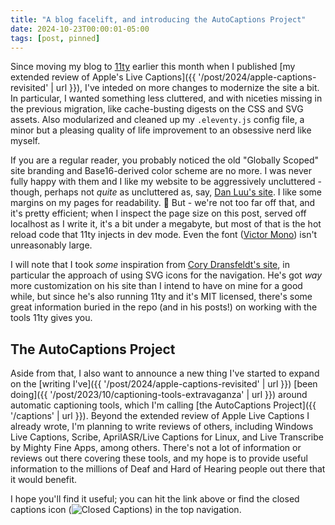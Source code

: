 ```yaml
---
title: "A blog facelift, and introducing the AutoCaptions Project"
date: 2024-10-23T00:00:01-05:00
tags: [post, pinned]
---
```


Since moving my blog to [11ty](https://11ty.dev) earlier this month when I published [my extended review of Apple's Live Captions]({{ '/post/2024/apple-captions-revisited' | url }}), I've inteded on more changes to modernize the site a bit<!-- more -->. In particular, I wanted something less cluttered, and with niceties missing in the previous migration, like cache-busting digests on the CSS and SVG assets. Also modularized and cleaned up my `.eleventy.js` config file, a minor but a pleasing quality of life improvement to an obsessive nerd like myself.

If you are a regular reader, you probably noticed the old "Globally Scoped" site branding and Base16-derived color scheme are no more. I was never fully happy with them and I like my website to be aggressively uncluttered - though, perhaps not _quite_ as uncluttered as, say, [Dan Luu's site](https://danluu.com). I like some margins on my pages for readability. 🙂 But - we're not too far off that, and it's pretty efficient; when I inspect the page size on this post, served off localhost as I write it, it's a bit under a megabyte, but most of that is the hot reload code that 11ty injects in dev mode. Even the font ([Victor Mono](https://rubjo.github.io/victor-mono/)) isn't unreasonably large.

I will note that I took _some_ inspiration from [Cory Dransfeldt's site](https://coryd.dev), in particular the approach of using SVG icons for the navigation. He's got _way_ more customization on his site than I intend to have on mine for a good while, but since he's also running 11ty and it's MIT licensed, there's some great information buried in the repo (and in his posts!) on working with the tools 11ty gives you.

## The AutoCaptions Project

Aside from that, I also want to announce a new thing I've started to expand on the [writing I've]({{ '/post/2024/apple-captions-revisited' | url }}) [been doing]({{ '/post/2023/10/captioning-tools-extravaganza' | url }}) around automatic captioning tools, which I'm calling [the AutoCaptions Project]({{ '/captions' | url }}). Beyond the extended review of Apple Live Captions I already wrote, I'm planning to write reviews of others, including Windows Live Captions, Scribe, AprilASR/Live Captions for Linux, and Live Transcribe by Mighty Fine Apps, among others. There's not a lot of information or reviews out there covering these tools, and my hope is to provide useful information to the millions of Deaf and Hard of Hearing people out there that it would benefit.

I hope you'll find it useful; you can hit the link above or find the closed captions icon (<img src="{{ '/assets/svg/closedcaptions.svg' | digest }}" alt="Closed Captions">) in the top navigation.
